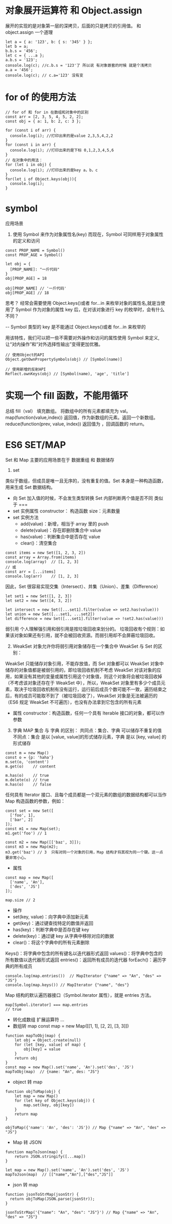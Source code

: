 # 对象展开运算符 和 Object.assign

展开的实现的是对象第一层的深拷贝，后面的只是拷贝的引用值。 和 object.assign 一个道理

```
let a = { a: '123', b: { s: '345' } };
let b = a;
b.b.s = '456';
let c = { ...a };
a.b.s = '123';
console.log(c); //c.b.s = '123'了 所以说 有对象嵌套的时候 就是个浅拷贝
a.a = '456';
console.log(c); // c.a='123' 没有变
```

# for of 的使用方法

```
// for of 和 for in 在数组和对象中的区别
const arr = [2, 3, 5, 4, 5, 2, 2];
const obj = { a: 1, b: 2, c: 3 };

for (const i of arr) {
  console.log(i); //打印出来的是value 2,3,5,4,2,2
}
for (const i in arr) {
  console.log(i); //打印出来的是下标 0,1,2,3,4,5,6
}
// 在对象中的用法：
for (let i in obj) {
  console.log(i); //打印出来的是key a，b，c
}
for(let i of Object.keys(obj)){
  console.log(i);
}

```

# symbol

应用场景

1. 使用 Symbol 来作为对象属性名(key) 而现在，Symbol 可同样用于对象属性的定义和访问

```
const PROP_NAME = Symbol()
const PROP_AGE = Symbol()

let obj = {
  [PROP_NAME]: "一斤代码"
}
obj[PROP_AGE] = 18

obj[PROP_NAME] // '一斤代码'
obj[PROP_AGE] // 18
```

思考？ 经常会需要使用 Object.keys()或者 for...in 来枚举对象的属性名,就是当使用了 Symbol 作为对象的属性 key 后，在对该对象进行 key 的枚举时，会有什么不同？

-- Symbol 类型的 key 是不能通过 Object.keys()或者 for...in 来枚举的

用该特性，我们可以把一些不需要对外操作和访问的属性使用 Symbol 来定义, 让“对内操作”和“对外选择性输出”变得更加优雅。

```
// 使用Object的API
Object.getOwnPropertySymbols(obj) // [Symbol(name)]

// 使用新增的反射API
Reflect.ownKeys(obj) // [Symbol(name), 'age', 'title']
```

# 实现一个 fill 函数，不能用循环

总结
fill（val） 填充数组。 将数组中的所有元素都填充为 val。
map(function(value,index)) 返回值，作为新数组的元素。返回一个新数组。
reduce(function(prev, value, index)) 返回值为 ，回调函数的 return。

# ES6 SET/MAP

Set 和 Map 主要的应用场景在于 数据重组 和 数据储存

1. set

类似于数组，但成员是唯一且无序的，没有重复的值。Set 本身是一种构造函数，用来生成 Set 数据结构。

- 向 Set 加入值的时候，不会发生类型转换 Set 内部判断两个值是否不同 类似于 ===
- set 实例属性 constructor： 构造函数 size：元素数量
- set 实例方法
  - add(value)：新增，相当于 array 里的 push
  - delete(value)：存在即删除集合中 value
  - has(value)：判断集合中是否存在 value
  - clear()：清空集合

```
const items = new Set([1, 2, 3, 2])
const array = Array.from(items)
console.log(array)	// [1, 2, 3]
// 或
const arr = [...items]
console.log(arr)	// [1, 2, 3]
```

因此，Set 很容易实现交集（Intersect）、并集（Union）、差集（Difference）

```
let set1 = new Set([1, 2, 3])
let set2 = new Set([4, 3, 2])

let intersect = new Set([...set1].filter(value => set2.has(value)))
let union = new Set([...set1, ...set2])
let difference = new Set([...set1].filter(value => !set2.has(value)))
```

弱引用
个人理解强引用和弱引用是按垃圾回收来划分的。
垃圾回收有个规则：如果该对象如果还有引用，就不会被回收资源。而弱引用却不会屏蔽垃圾回收。

2. WeakSet
   对象允许你将弱引用对象储存在一个集合中
   WeakSet 与 Set 的区别：

WeakSet 只能储存对象引用，不能存放值，而 Set 对象都可以
WeakSet 对象中储存的对象值都是被弱引用的，即垃圾回收机制不考虑 WeakSet 对该对象的应用，如果没有其他的变量或属性引用这个对象值，则这个对象将会被垃圾回收掉（不考虑该对象还存在于 WeakSet 中），所以，WeakSet 对象里有多少个成员元素，取决于垃圾回收机制有没有运行，运行前后成员个数可能不一致，遍历结束之后，有的成员可能取不到了（被垃圾回收了），WeakSet 对象是无法被遍历的（ES6 规定 WeakSet 不可遍历），也没有办法拿到它包含的所有元素

- 属性 constructor：构造函数，任何一个具有 Iterable 接口的对象，都可以作参数

3. 字典 MAP
   集合 与 字典 的区别：
   共同点：集合、字典 可以储存不重复的值
   不同点：集合 是以 [value, value]的形式储存元素，字典 是以 [key, value] 的形式储存

```
const m = new Map()
const o = {p: 'haha'}
m.set(o, 'content')
m.get(o)	// content

m.has(o)	// true
m.delete(o)	// true
m.has(o)	// false
```

任何具有 Iterator 接口、且每个成员都是一个双元素的数组的数据结构都可以当作 Map 构造函数的参数，例如：

```
const set = new Set([
  ['foo', 1],
  ['bar', 2]
]);
const m1 = new Map(set);
m1.get('foo') // 1

const m2 = new Map([['baz', 3]]);
const m3 = new Map(m2);
m3.get('baz') // 3  只有对同一个对象的引用，Map 结构才将其视为同一个键。这一点要非常小心。
```

- 属性

```
const map = new Map([
  ['name', 'An'],
  ['des', 'JS']
]);

map.size // 2
```

- 操作
- set(key, value)：向字典中添加新元素
- get(key)：通过键查找特定的数值并返回
- has(key)：判断字典中是否存在键 key
- delete(key)：通过键 key 从字典中移除对应的数据
- clear()：将这个字典中的所有元素删除

Keys()：将字典中包含的所有键名以迭代器形式返回
values()：将字典中包含的所有数值以迭代器形式返回
entries()：返回所有成员的迭代器
forEach()：遍历字典的所有成员

```
console.log(map.entries())	// MapIterator {"name" => "An", "des" => "JS"}
console.log(map.keys()) // MapIterator {"name", "des"}
```

Map 结构的默认遍历器接口（Symbol.iterator 属性），就是 entries 方法。

```
map[Symbol.iterator] === map.entries
// true
```

- 转化成数组 扩展运算符 ...
- 数组转 map const map = new Map([[1, 1], [2, 2], [3, 3]])

```
function mapToObj(map) {
    let obj = Object.create(null)
    for (let [key, value] of map) {
        obj[key] = value
    }
    return obj
}
const map = new Map().set('name', 'An').set('des', 'JS')
mapToObj(map)  // {name: "An", des: "JS"}
```

- object 转 map

```
function objToMap(obj) {
    let map = new Map()
    for (let key of Object.keys(obj)) {
        map.set(key, obj[key])
    }
    return map
}

objToMap({'name': 'An', 'des': 'JS'}) // Map {"name" => "An", "des" => "JS"}
```

- Map 转 JSON

```
function mapToJson(map) {
    return JSON.stringify([...map])
}

let map = new Map().set('name', 'An').set('des', 'JS')
mapToJson(map)	// [["name","An"],["des","JS"]]
```

- json 转 map

```
function jsonToStrMap(jsonStr) {
  return objToMap(JSON.parse(jsonStr));
}

jsonToStrMap('{"name": "An", "des": "JS"}') // Map {"name" => "An", "des" => "JS"}
```
